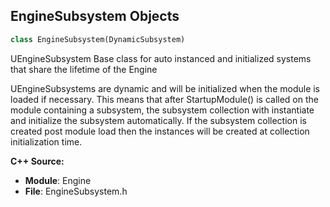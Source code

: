 ## EngineSubsystem Objects

```python
class EngineSubsystem(DynamicSubsystem)
```

UEngineSubsystem
Base class for auto instanced and initialized systems that share the lifetime of the Engine

UEngineSubsystems are dynamic and will be initialized when the module is loaded if necessary.
This means that after StartupModule() is called on the module containing a subsystem,
the subsystem collection with instantiate and initialize the subsystem automatically.
If the subsystem collection is created post module load then the instances will be created at
collection initialization time.

**C++ Source:**

- **Module**: Engine
- **File**: EngineSubsystem.h

<a id="unreal.ConstraintSubsystem"></a>
